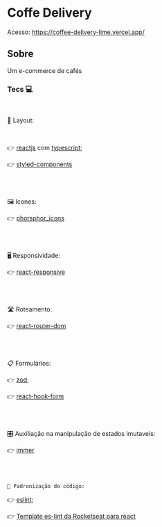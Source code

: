 # Coffe Delivery
Acesso: https://coffee-delivery-lime.vercel.app/

## Sobre
Um e-commerce de cafés


### Tecs 💻

<br>
 

  🎀 Layout:
  
  <br>
  
   👉 [reactjs](https://github.com/facebook/react) com [typescript](https://github.com/Microsoft/TypeScript);
   
   👉 [styled-components](https://github.com/styled-components/styled-components)
   
  <br>
  <br>
  
  🖼️ Icones:

   👉 [phorsphor_icons](https://github.com/phosphor-icons/phosphor-react)
  
  
  <br>
  <br>
  
   🖥️ Responsividade:
   
   👉 [react-responsive](https://github.com/yocontra/react-responsive)

  <br>
  <br>
  
   🛣️ Roteamento:
    
   👉 [react-router-dom](https://github.com/remix-run/react-router)
   
   
   <br>
  <br>

  📋 Formulários:

   👉 [zod](https://github.com/colinhacks/zod);
   
   👉 [react-hook-form](https://github.com/react-hook-form/react-hook-form)
   
   <br>
   <br>
   
  🎛️ Auxiliação na manipulação de estados imutaveis:

   👉 [immer](https://github.com/immerjs/immer)
      
   <br>
   <br>
   
    👥 Padronização do código:

   👉 [eslint](https://github.com/eslint/eslint);
   
   👉 [Template es-lint da Rocketseat para react](https://github.com/Rocketseat/eslint-config-rocketseat)
